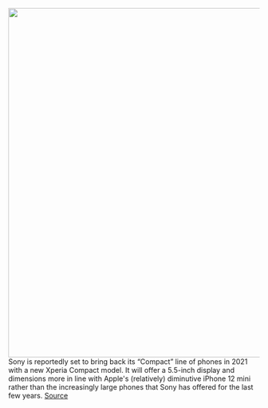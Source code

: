 <img src='https://cdn.vox-cdn.com/thumbor/GHCjW-3EgzVr4Er9HX9X29ldkXY=/0x0:3840x2160/1200x800/filters:focal(1613x773:2227x1387)/cdn.vox-cdn.com/uploads/chorus_image/image/68718500/99d2ff7d7c46462d3b9241159a8475e528e2b06b2dd5ee0720aa0d7e5afd17a5.0.jpeg' width='700px' /><br/>
Sony is reportedly set to bring back its “Compact” line of phones in 2021 with a new Xperia Compact model. It will offer a 5.5-inch display and dimensions more in line with Apple's (relatively) diminutive iPhone 12 mini rather than the increasingly large phones that Sony has offered for the last few years.
<a href='https://www.theverge.com/2021/1/25/22248890/sony-xperia-compact-2021-android-phone-leak-rumor-size'> Source <a/>